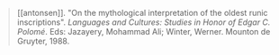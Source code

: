 > [[antonsen]]. "On the mythological interpretation of the oldest runic inscriptions". *Languages and Cultures: Studies in Honor of Edgar C. Polomé*. Eds: Jazayery, Mohammad Ali; Winter, Werner. Mounton de Gruyter, 1988.